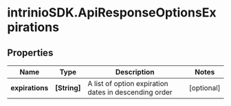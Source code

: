 # intrinioSDK.ApiResponseOptionsExpirations

## Properties
Name | Type | Description | Notes
------------ | ------------- | ------------- | -------------
**expirations** | **[String]** | A list of option expiration dates in descending order | [optional] 


